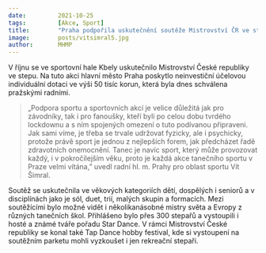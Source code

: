 ```yaml
---
date:         2021-10-25
tags:         [Akce, Sport]
title:        "Praha podpořila uskutečnění soutěže Mistrovství ČR ve stepu"
image: 	      posts/vitsimral5.jpg
author:       MHMP
---
```


V říjnu se ve sportovní hale Kbely uskutečnilo Mistrovství České republiky ve stepu. Na tuto akci hlavní město Praha poskytlo neinvestiční účelovou individuální dotaci ve výši 50 tisíc korun, která byla dnes schválena pražskými radními. 

> „Podpora sportu a sportovních akcí je velice důležitá jak pro závodníky, tak i pro fanoušky, kteří byli po celou dobu tvrdého lockdownu a s ním spojených omezení o tuto podívanou připraveni. Jak sami víme, je třeba se trvale udržovat fyzicky, ale i psychicky, protože právě sport je jednou z nejlepších forem, jak předcházet řadě zdravotních onemocnění. Tanec je navíc sport, který může provozovat každý, i v pokročilejším věku, proto je každá akce tanečního sportu v Praze velmi vítána,” uvedl radní hl. m. Prahy pro oblast sportu Vít Šimral.

Soutěž se uskutečnila ve věkových kategoriích dětí, dospělých i seniorů a v disciplínách jako je sól, duet, trií, malých skupin a formacích. Mezi soutěžícími bylo možné vidět i několikanásobné mistry světa a Evropy z různých tanečních škol. Přihlášeno bylo přes 300 stepařů a vystoupili i hosté a známé tváře pořadu Star Dance. V rámci Mistrovství České republiky se konal také Tap Dance hobby festival, kde si vystoupení na soutěžním parketu mohli vyzkoušet i jen rekreační stepaři.
